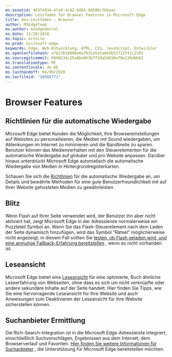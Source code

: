 ```yaml
---
ms.assetid: 4d3fa934-4fa8-4c02-b9b5-88506c76baac
description: Leitfäden für Browser Features in Microsoft Edge
title: Dev-Leitfaden – Browser
author: MSEdgeTeam
ms.author: msedgedevrel
ms.date: 11/28/2018
ms.topic: article
ms.prod: microsoft-edge
keywords: Edge, Web-Entwicklung, HTML, CSS, JavaScript, Entwickler
ms.openlocfilehash: e7b13b18048e0a703ca5e2a0e5b52712f41c2101
ms.sourcegitcommit: 6860234c25a8be863b7f29a54838e78e120dbb62
ms.translationtype: MT
ms.contentlocale: de-DE
ms.lasthandoff: 04/09/2020
ms.locfileid: "10566771"
---
```

# Browser Features

## Richtlinien für die automatische Wiedergabe

 Microsoft Edge bietet Kunden die Möglichkeit, Ihre Browsereinstellungen auf Websites zu personalisieren, die Medien mit Sound wiedergeben, um Ablenkungen im Internet zu minimieren und die Bandbreite zu sparen. Benutzer können das Medienverhalten mit den Steuerelementen für die automatische Wiedergabe auf globaler und pro Website anpassen. Darüber hinaus unterdrückt Microsoft Edge automatisch die automatische Wiedergabe von Medien in Hintergrundregisterkarten.

Schauen Sie sich die [Richtlinien](./browser-features/autoplay-policies.md) für die automatische Wiedergabe an, um Details und bewährte Methoden für eine gute Benutzerfreundlichkeit mit auf Ihrer Website gehosteten Medien zu gewährleisten.

## Blitz
Wenn Flash auf Ihrer Seite verwendet wird, der Benutzer ihn aber nicht aktiviert hat, zeigt Microsoft Edge in der Adressleiste normalerweise ein Puzzleteil Symbol an. Wenn Sie das Flash-Steuerelement nach dem Laden der Seite dynamisch hinzufügen, wird das Symbol "Rätsel" möglicherweise nicht angezeigt, in diesem Fall sollten Sie [testen, ob Flash geladen wird, und eine anmutige Fallback-Erfahrung bereitstellen](./browser-features/flash.md) , wenn es nicht vorhanden ist.

## Leseansicht
Microsoft Edge bietet eine [Leseansicht](./browser-features/reading-view.md) für eine optimierte, Buch ähnliche Leseerfahrung von Webseiten, ohne dass es sich um nicht verknüpfte oder andere sekundäre Inhalte auf der Seite handelt. Hier finden Sie Tipps, wie Sie eine hervorragende Leseansicht für Ihre Website und auch Anweisungen zum Deaktivieren der Leseansicht für Ihre Website sicherstellen können.

## Suchanbieter Ermittlung

Die Rich-Search-Integration ist in die Microsoft Edge-Adressleiste integriert, einschließlich Suchvorschlägen, Ergebnissen aus dem Internet, dem Browserverlauf und Favoriten. [Hier finden Sie weitere Informationen für Suchanbieter](./browser-features/search-provider-discovery.md) , die Unterstützung für Microsoft Edge bereitstellen möchten.
